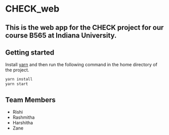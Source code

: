 # CHECK_web

## This is the web app for the CHECK project for our course B565 at Indiana University.

## Getting started

Install [yarn](https://classic.yarnpkg.com/lang/en/docs/install/) and then run the following command in the home directory of the project.

```bash
yarn install
yarn start
```

## Team Members

- Rishi
- Rashmitha
- Harshitha
- Zane
